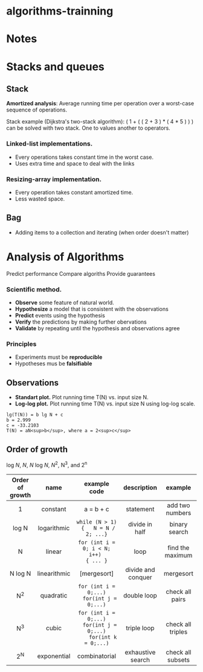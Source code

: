 # algorithms-trainning

# Notes

# Stacks and queues

## Stack

**Amortized analysis**: Average running time per operation over a worst-case sequence of operations.

Stack example (Dijkstra's two-stack algorithm):
( 1 + ( ( 2 + 3 ) * ( 4 * 5 ) ) )
can be solved with two stack. One to values another to operators.


### Linked-list implementations.
* Every operations takes constant time in the worst case.
* Uses extra time and space to deal with the links

### Resizing-array implementation.
* Every operation takes constant amortized time.
* Less wasted space.

## Bag
* Adding items to a collection and iterating (when order doesn't matter)


# Analysis of Algorithms

Predict performance
Compare algoriths
Provide guarantees

### Scientific method.
* **Observe** some feature of natural world.
* **Hypothesize** a model that is consistent with the observations
* **Predict** events using the hypothesis
* **Verify** the predictions by making further obervations
* **Validate** by repeating until the hypothesis and observations agree

### Principles
* Experiments must be **reproducible**
* Hypotheses mus be **falsifiable**

## Observations

* **Standart plot.** Plot running time T(N) vs. input size N.
* **Log-log plot.** Plot running time T(N) vs. input size N using log-log scale.
```
lg(T(N)) = b lg N + c
b = 2.999
c = -33.2103
T(N) = aN<sup>b</sup>, where a = 2<sup>c</sup>
```

## Order of growth

log _N_, _N_, _N_ log _N_, _N_<sup>2</sup>, N<sup>3</sup>, and 2<sup>n</sup>


| Order of growth| name          | example code                                                                            | description| example      |
|:--------------:|:-------------:|:---------------------------------------------------------------------------------------:|:--------------:|:--------------:| 
| 1              | constant      | a = b + c                                                                               | statement     | add two numbers     |
| log N          | logarithmic   |  ``` while (N > 1) ```</br>``` {   N = N / 2; ...}```                                   | divide in half| binary search       |
| N              | linear        | ```for (int i = 0; i < N; i++) ```</br>``` { ... } ```                                  |  loop          | find the maximum    | 
| N log N        | linearithmic  |  [mergesort]                                                                            | divide and conquer | mergesort |
| N<sup>2</sup>  | quadratic     |```for (int i = 0;...)```</br>```  for(int j = 0;...)```                                 | double loop | check all pairs |
| N<sup>3</sup>  | cubic         |```for (int i = 0;...)```</br>```  for(int j = 0;...)```</br>```    for(int k = 0;...)```| triple loop | check all triples |
| 2<sup>N</sup>  | exponential   | combinatorial                                                                           | exhaustive search | check all subsets |





